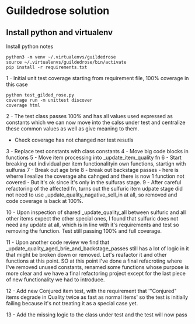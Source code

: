 # Guildedrose solution

## Install python and virtualenv

Install python notes

```
python3 -m venv ~/.virtualenvs/guildedrose
source ~/.virtualenvs/guildedrose/bin/activate
pip install -r requirements.txt
```

1 - Initial unit test coverage starting from requirement file, 100% coverage in this case

```
python test_gilded_rose.py
coverage run -m unittest discover
coverage html
```

2 - The test class passes 100% and has all values used expressed as constants which we can now move into the calss under test and centralize these common values as well as give meaning to them.
- Check coverage has not changed nor test resutls

3 - Replace test constants with class constants
4 - Move big code blocks in functions
5 - Move item processing into _update_item_quality fn
6 - Start breaking out individual per item functionalityin own functions, startign with sulfuras
7 - Break out age brie
8 - break out backstage passes - here is wherre I realize the coverage ahs cahnged and there is now 1 function not covered - But it's ok since it's only in the sulfuras stage. 
9 - After careful refactoring of the affected fn, turns out the sulfuric item udpate stage did not need to use _update_quality_nagative_sell_in at all, so removed and code coverage is back at 100%.

10 - Upon inspection of shared _update_quality_all between sulfuric and all other items expect the other special ones, I found that sulfuric does not need any update at all, which is in line with it's requirements and test so removing the function. Test still passing 100% and full coverage.

11 - Upon another code review we find that _update_quality_aged_brie_and_backstage_passes still has a lot of logic in it that might be broken down or removed. Let's reafactor it and other functions at this point. SO at this point I've done a final refacroting where I've removed unused constants, renamed some functions whose purpose is more clear and we have a final refactoring project except for the last piece of new functionality we had to introduce.

12 - Add new Conjured item test, with the requirement that '"Conjured" items degrade in Quality twice as fast as normal items' so the test is initially failing because it's not treating it as a special case yet.

13 - Add the missing logic to the class under test and the test will now pass